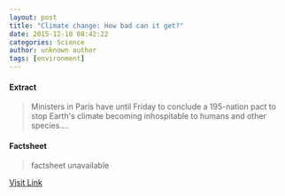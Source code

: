 ```yaml
---
layout: post
title: "Climate change: How bad can it get?"
date: 2015-12-10 08:42:22
categories: Science
author: unknown author
tags: [environment]
---
```



#### Extract
>Ministers in Paris have until Friday to conclude a 195-nation pact to stop Earth's climate becoming inhospitable to humans and other species....

#### Factsheet
>factsheet unavailable

[Visit Link](http://phys.org/news/2015-12-climate-bad.html)


